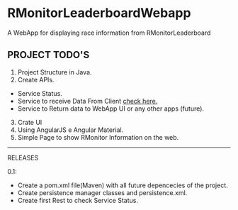 # RMonitorLeaderboardWebapp
A WebApp for displaying race information from RMonitorLeaderboard

PROJECT TODO'S
------------------------
1. Project Structure in Java.
2. Create APIs.
  * Service Status.
  * Service to receive Data From Client <a href="https://github.com/dcbasso/RMonitorLeaderboard">check here.</a>
  * Service to Return data to WebApp UI or any other apps (future).
3. Crate UI
4. Using AngularJS e Angular Material.
5. Simple Page to show RMonitor Information on the web.

------------------------
RELEASES 

0.1:
- Create a pom.xml file(Maven) with all future depencecies of the project. 
- Create persistence manager classes and persistence.xml.
- Create first Rest to check Service Status. 